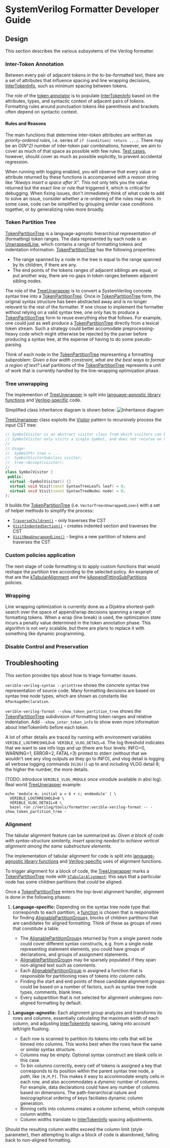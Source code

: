 # SystemVerilog Formatter Developer Guide

<!--*
freshness: { owner: 'hzeller' reviewed: '2022-09-16' }
*-->

## Design

This section describes the various subsystems of the Verilog formatter.

### Inter-Token Annotation

Between every pair of adjacent tokens in the to-be-formatted text, there are a
set of attributes that influence spacing and line wrapping decisions,
[InterTokenInfo], such as minimum spacing between tokens.

The role of the [token annotator] is to populate [InterTokenInfo] based on the
attributes, types, and syntactic context of adjacent pairs of tokens. Formatting
rules around punctuation tokens like parenthesis and brackets often depend on
syntactic context.

#### Rules and Reasons

The main functions that determine inter-token attributes are written as
_priority-ordered rules_, i.e. series of `if (condition) return ...;`. There may
be an _O(N^2)_ number of inter-token pair combinations, however, we aim to cover
as much of that space as possible with few rules.
[Test cases](https://cs.opensource.google/verible/verible/+/master:verilog/formatting/token_annotator_test.cc),
however, should cover as much as possible explicitly, to prevent accidental
regression.

When running with logging enabled, you will observe that every value or
attribute returned by these functions is accompanied with a _reason_ string like
_"Always insert a space after X"_. This not only tells you the value returned
but the exact line or rule that triggered it, which is critical for debugging.
When fixing issues, don't immediately think of what code to add to solve an
issue, consider whether a re-ordering of the rules may work. In some case, code
can be simplified by grouping similar case conditions together, or by
generalizing rules more broadly.

### Token Partition Tree

[TokenPartitionTree] is a language-agnostic hierarchical representation of
(formatting) token ranges. The data represented by each node is an
[UnwrappedLine], which contains a range of formatting tokens and indentation
information. [TokenPartitionTree] has the following properties:

*   The range spanned by a node in the tree is equal to the range spanned by its
    children, if there are any.
*   The end points of the tokens ranges of adjacent siblings are equal, or put
    another way, there are no gaps in token ranges between adjacent sibling
    nodes.

The role of the [TreeUnwrapper] is to convert a SystemVerilog concrete syntax
tree into a [TokenPartitionTree]. Once in [TokenPartitionTree] form, the
original syntax structure has been abstracted away and is no longer relevant to
the rest of the formatter. If one chose to implement the formatter without
relying on a valid syntax tree, one only has to produce a [TokenPartitionTree]
form to reuse everything else that follows. For example, one could just as well
produce a [TokenPartitionTree] directly from a lexical token stream. Such a
strategy could better accomodate preprocessing-heavy code which might otherwise
be rejected by the parser before producing a syntax tree, at the expense of
having to do some pseudo-parsing.

Think of each node in the [TokenPartitionTree] representing a formatting
subproblem: _Given a box width constraint, what are the best ways to format a
region of text?_ Leaf partitions of the [TokenPartitionTree] represents a unit
of work that is currently handled by the line-wrapping optimization phase.

### Tree unwrapping

The implemention of [TreeUnwrapper] is split into
[language-agnostic library functions](https://cs.opensource.google/verible/verible/+/master:common/formatting/tree_unwrapper.cc)
and [Verilog-specific](https://cs.opensource.google/verible/verible/+/master:verilog/formatting/formatter.cc) code.

Simplified class inheritance diagram is shown below:
![Inheritance diagram](./formatter_simplified_class_diagram.png)
<!-- class diagram can be regenerated with yEd tool https://www.yworks.com/products/yed -->

[TreeUnwrapper] class exploits
the [Visitor](https://cs.opensource.google/verible/verible/+/master:common/text/visitors.h?q=class:SymbolVisitor&ss=verible%2Fverible)
pattern to recursively process the input CST tree:
```cpp
// SymbolVisitor is an abstract visitor class from which visitors can be derived
// SymbolVisitor only visits a single Symbol, and does not recurse on nodes
//
// Usage:
//  SymbolPtr tree = ...
//  SymbolVisitorSubclass visitor;
//  tree->Accept(visitor);
//
class SymbolVisitor {
 public:
  virtual ~SymbolVisitor() {}
  virtual void Visit(const SyntaxTreeLeaf& leaf) = 0;
  virtual void Visit(const SyntaxTreeNode& node) = 0;
};
```

It builds the [TokenPartitionTree] (i.e. `VectorTree<UnwrappedLine>`) with a set of helper methods to simplify the process:
* [`TraverseChildren()`](https://cs.opensource.google/verible/verible/+/master:common/formatting/tree_unwrapper.cc?q=function:TraverseChildren&ss=verible%2Fverible) - only traverses the CST
* [`VisitIndentedSection()`](https://cs.opensource.google/verible/verible/+/master:common/formatting/tree_unwrapper.cc?q=function:VisitIndentedSection&ss=verible%2Fverible) - creates indented section and traverses the CST
* [`VisitNewUnwrappedLine()`](https://cs.opensource.google/verible/verible/+/master:verilog/formatting/tree_unwrapper.cc?q=function:VisitNewUnwrappedLine&ss=verible%2Fverible) - begins a new partition of tokens and traverses the CST

### Custom policies application

The next stage of code formatting is to apply custom functions that would
reshape the partition tree according to the selected policy.
An example of that are the [kTabularAlignment](#alignment) and the
[kAppendFittingSubPartitions](https://cs.opensource.google/verible/verible/+/master:common/formatting/unwrapped_line.h?q=kAppendFittingSubpartitions&ss=verible)
policies.

### Wrapping

Line wrapping optimization is currently done as a Dijsktra shortest-path search
over the space of append/wrap decisions spanning a range of formatting tokens.
When a wrap (line break) is used, the optimization state incurs a penalty value
determined in the token annotation phase. This algorithm is not very scalable,
but there are plans to replace it with something like dynamic programming.

### Disable Control and Preservation

## Troubleshooting

This section provides tips about how to triage formatter issues.

`verible-verilog-syntax --printtree` shows the concrete syntax tree
representation of source code. Many formatting decisions are based on syntax
tree node types, which are shown as constants like `kPackageDeclaration`.

`verible-verilog-format --show_token_partition_tree` shows the
[TokenPartitionTree] subdivision of formatting token ranges and relative
indentation. Add `--show_inter_token_info` to show even more information about
InterTokenInfo before each token.

A lot of other details are traced by running with environment variables
`VERIBLE_LOGTHRESHOLD=0 VERIBLE_VLOG_DETAIL=8`. The log threshold
indicates that we want to see info logs and up (there are four levels: INFO=0,
WARNING=1, ERROR=2, FATAL=3) printed to stderr (without that we wouldn't see
any vlog outputs as they go to INFO), and vlog detail is logging all verbose
logging commands (`VLOG()`) up to and including VLOG detail 8; the higher the
number, the more details.

(TODO: introduce `VERIBLE_VLOG_MODULE` once vmodule available in absl log).
Real world [TreeUnwrapper] example:
```
echo 'module m; initial a = b + c; endmodule' | \
  VERIBLE_LOGTHRESHOLD=0 \
  VERIBLE_VLOG_DETAIL=8 \
  bazel run //verilog/tools/formatter:verible-verilog-format -- -show_token_partition_tree -
```

### Alignment

The tabular alignment feature can be summarized as: _Given a block of code with
syntax-structure similarity, insert spacing needed to achieve vertical alignment
among the same substructure elements._

The implementation of tabular alignment for code is split into
[language-agnostic library functions](https://cs.opensource.google/verible/verible/+/master:common/formatting/align.h)
and
[Verilog-specific](https://cs.opensource.google/verible/verible/+/master:verilog/formatting/align.cc)
uses of alignment functions.

To trigger alignment for a block of code, the [TreeUnwrapper] marks a
[TokenPartitionTree] node with
[`kTabularAlignment`](https://cs.opensource.google/verible/verible/+/master:common/formatting/unwrapped_line.h?q=file:unwrapped_line.h%20usage:kTabularAlignment&ss=verible%2Fverible):
this says that a particular node has some children partitions that _could_ be
aligned.

Once a [TokenPartitionTree] enters the top-level alignment handler, alignment is
done in the following phases:

1.  **Language-specific:** Depending on the syntax tree node type that
    corresponds to each partition, a
    [function](https://cs.opensource.google/verible/verible/+/master:verilog/formatting/align.cc?q=file:align.cc%20usage:kAlignHandlers&ss=verible%2Fverible)
    is chosen that is responsible for finding [AlignablePartitionGroup]s, blocks
    of children partitions that are candidates for aligned formatting. Think of
    these as groups of _rows_ that constitute a table.

    *   The [AlignablePartitionGroup]s returned by from a single parent node
        could cover different syntax constructs, e.g. from a single node
        representing statement elements, you could have groups of declarations,
        and groups of assignment statements.
    *   [AlignablePartitionGroup]s may be sparsely populated if they span
        non-aligned text such as comments.
    *   Each [AlignablePartitionGroup] is assigned a function that is
        responsible for partitioning rows of tokens into _column_ cells.
    *   Finding the start and end points of these candidate alignment groups
        could be based on a number of factors, such as syntax tree node types,
        comments, blank lines.
    *   Every subpartition that is not selected for alignment undergoes
        non-aligned formatting by default.

1.  **Language-agnostic:** Each alignment group analyzes and transforms its rows
    and columns, essentially calculating the maximum width of each column, and
    adjusting [InterTokenInfo] spacing, taking into account left/right flushing.

    *   Each row is scanned to partition its tokens into cells that will be
        binned into columns. This works best when the rows have the same or
        similar syntax structure.
    *   Columns may be empty. Optional syntax construct are blank cells in this
        case.
    *   To bin columns correctly, every cell of tokens is assigned a key that
        corresponds to its position within the parent syntax tree node, a
        _path_, like `[N,M,P]`. This makes it easy to accommodate empty cells in
        each row, and also accommodates a _dynamic_ number of columns. For
        example, data declarations could have any number of columns based on
        dimensions. The path-hierarchical nature and lexicographical ordering of
        keys faciliates dynamic column generation.
    *   Binning cells into columns creates a _column schema_, which compute
        column widths.
    *   Column widths translate to [InterTokenInfo] spacing adjustments.

Should the resulting column widths exceed the column limit (style parameter),
then attempting to align a block of code is abandoned, falling back to
non-aligned formatting.

<!-- TODO: align vs. flush left behavior inferral -->
<!-- reference links -->

[UnwrappedLine]: https://cs.opensource.google/verible/verible/+/master:common/formatting/unwrapped_line.h
[token annotator]: https://cs.opensource.google/verible/verible/+/master:verilog/formatting/token_annotator.h
[InterTokenInfo]: https://cs.opensource.google/verible/verible/+/master:common/formatting/format_token.h;l=59?q=InterTokenInfo
[TreeUnwrapper]: https://cs.opensource.google/verible/verible/+/master:verilog/formatting/tree_unwrapper.h
[TokenPartitionTree]: https://cs.opensource.google/verible/verible/+/master:common/formatting/token_partition_tree.h
[AlignablePartitionGroup]: https://cs.opensource.google/verible/verible/+/master:common/formatting/align.h?q=file:align.h%20class:AlignablePartitionGroup&ss=verible%2Fverible
